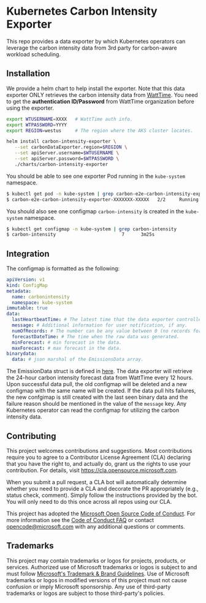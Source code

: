 # Kubernetes Carbon Intensity Exporter

This repo provides a data exporter by which Kubernetes operators can leverage the carbon intensity data from 3rd party for carbon-aware workload scheduling.

## Installation

We provide a helm chart to help install the exporter. Note that this data exporter ONLY retrieves the carbon intensity data from 
[WattTime](https://www.watttime.org/). You need to get the **authentication ID/Password** from WattTime organization before using the exporter.

```bash
export WTUSERNAME=XXXX   # WattTime auth info.
export WTPASSWORD=YYYY
export REGION=westus     # The region where the AKS cluster locates.

helm install carbon-intensity-exporter \
   --set carbonDataExporter.region=$REGION \
   --set apiServer.username=$WTUSERNAME \
   --set apiServer.password=$WTPASSWORD \
   ./charts/carbon-intensity-exporter
```
You should be able to see one exporter Pod running in the `kube-system` namespace.
```bash
$ kubectl get pod -n kube-system | grep carbon-e2e-carbon-intensity-exporter
$ carbon-e2e-carbon-intensity-exporter-XXXXXXX-XXXXX   2/2     Running   0          3m25s
```

You should also see one configmap `carbon-intensity` is created in the `kube-system` namespace.
```bash
$ kubectl get configmap -n kube-system | grep carbon-intensity
$ carbon-intensity                        7      3m25s
```

## Integration
The configmap is formatted as the following:

```yaml
apiVersion: v1
kind: ConfigMap
metadata:
  name: carbonintensity
  namespace: kube-system
immutable: true
data:
  lastHeartbeatTime: # The latest time that the data exporter controller sends the data. 
  message: # Additional information for user notification, if any. 
  numOfRecords: # The number can be any value between 0 (no records for the current location) and 24 * 12. 
  forecastDateTime: # The time when the raw data was generated.
  minForecast: # min forecast in the data.
  maxForecast: # max forecast in the data.
binarydata: 
  data: # json marshal of the EmissionsData array.
```

The EmissionData struct is defined in [here](pkg/sdk/api/emissions_data.go). The data exporter will retrieve the 24-hour carbon intensity forecast data
from WattTime every 12 hours. Upon successful data pull, the old configmap will be deleted and a new configmap with the same name will be created.
If the data pull hits failures, the new confgimap is still created with the last seen binary data and the failure reason should be mentioned in the value
of the `message` key. Any Kubernetes operator can read the configmap for utilizing the carbon intensity data.


## Contributing

This project welcomes contributions and suggestions.  Most contributions require you to agree to a
Contributor License Agreement (CLA) declaring that you have the right to, and actually do, grant us
the rights to use your contribution. For details, visit https://cla.opensource.microsoft.com.

When you submit a pull request, a CLA bot will automatically determine whether you need to provide
a CLA and decorate the PR appropriately (e.g., status check, comment). Simply follow the instructions
provided by the bot. You will only need to do this once across all repos using our CLA.

This project has adopted the [Microsoft Open Source Code of Conduct](https://opensource.microsoft.com/codeofconduct/).
For more information see the [Code of Conduct FAQ](https://opensource.microsoft.com/codeofconduct/faq/) or
contact [opencode@microsoft.com](mailto:opencode@microsoft.com) with any additional questions or comments.

## Trademarks

This project may contain trademarks or logos for projects, products, or services. Authorized use of Microsoft 
trademarks or logos is subject to and must follow 
[Microsoft's Trademark & Brand Guidelines](https://www.microsoft.com/en-us/legal/intellectualproperty/trademarks/usage/general).
Use of Microsoft trademarks or logos in modified versions of this project must not cause confusion or imply Microsoft sponsorship.
Any use of third-party trademarks or logos are subject to those third-party's policies.
